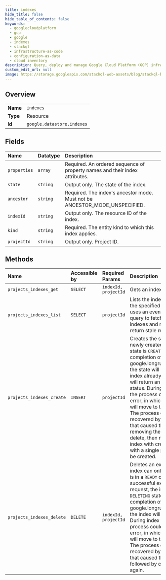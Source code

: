 ```yaml
---
title: indexes
hide_title: false
hide_table_of_contents: false
keywords:
  - googlecloudplatform
  - gcp
  - google
  - indexes
  - stackql
  - infrastructure-as-code
  - configuration-as-data
  - cloud inventory
description: Query, deploy and manage Google Cloud Platform (GCP) infrastructure and resources using SQL
custom_edit_url: null
image: https://storage.googleapis.com/stackql-web-assets/blog/stackql-blog-post-featured-image.png
---
```

  
    

## Overview
<table><tbody>
<tr><td><b>Name</b></td><td><code>indexes</code></td></tr>
<tr><td><b>Type</b></td><td>Resource</td></tr>
<tr><td><b>Id</b></td><td><code>google.datastore.indexes</code></td></tr>
</tbody></table>

## Fields
| Name | Datatype | Description |
|:-----|:---------|:------------|
| `properties` | `array` | Required. An ordered sequence of property names and their index attributes. |
| `state` | `string` | Output only. The state of the index. |
| `ancestor` | `string` | Required. The index's ancestor mode. Must not be ANCESTOR_MODE_UNSPECIFIED. |
| `indexId` | `string` | Output only. The resource ID of the index. |
| `kind` | `string` | Required. The entity kind to which this index applies. |
| `projectId` | `string` | Output only. Project ID. |
## Methods
| Name | Accessible by | Required Params | Description |
|:-----|:--------------|:----------------|:------------|
| `projects_indexes_get` | `SELECT` | `indexId, projectId` | Gets an index. |
| `projects_indexes_list` | `SELECT` | `projectId` | Lists the indexes that match the specified filters. Datastore uses an eventually consistent query to fetch the list of indexes and may occasionally return stale results. |
| `projects_indexes_create` | `INSERT` | `projectId` | Creates the specified index. A newly created index's initial state is `CREATING`. On completion of the returned google.longrunning.Operation, the state will be `READY`. If the index already exists, the call will return an `ALREADY_EXISTS` status. During index creation, the process could result in an error, in which case the index will move to the `ERROR` state. The process can be recovered by fixing the data that caused the error, removing the index with delete, then re-creating the index with create. Indexes with a single property cannot be created. |
| `projects_indexes_delete` | `DELETE` | `indexId, projectId` | Deletes an existing index. An index can only be deleted if it is in a `READY` or `ERROR` state. On successful execution of the request, the index will be in a `DELETING` state. And on completion of the returned google.longrunning.Operation, the index will be removed. During index deletion, the process could result in an error, in which case the index will move to the `ERROR` state. The process can be recovered by fixing the data that caused the error, followed by calling delete again. |

